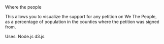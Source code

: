 Where the people


This allows you to visualize the support for any petition on We The People, as a percentage of population in the counties where the petition was signed from.

Uses:
  Node.js
  d3.js
  